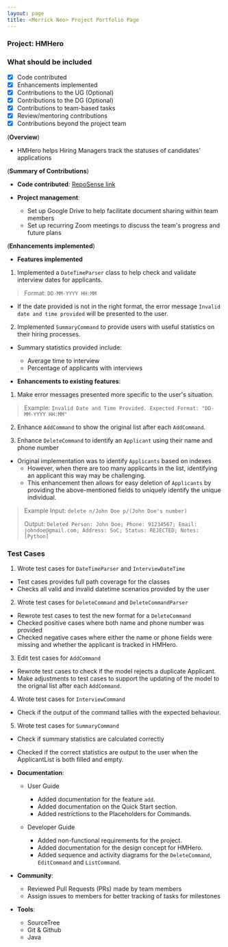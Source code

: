 ```yaml
---
layout: page
title: <Merrick Neo> Project Portfolio Page
---
```


### Project: HMHero

### What should be included

- [x] Code contributed
- [x] Enhancements implemented
- [x] Contributions to the UG (Optional)
- [x] Contributions to the DG (Optional)
- [x] Contributions to team-based tasks
- [x] Review/mentoring contributions
- [x] Contributions beyond the project team

(**Overview**)

- HMHero helps Hiring Managers track the statuses of candidates' applications

(**Summary of Contributions**)
- **Code contributed**: [RepoSense link](https://nus-cs2103-ay2223s2.github.io/tp-dashboard/?search=merrickneo&breakdown=true)

- **Project management**:

  - Set up Google Drive to help facilitate document sharing within team members
  - Set up recurring Zoom meetings to discuss the team's progress and future plans

(**Enhancements implemented**)

- **Features implemented**
1. Implemented a `DateTimeParser` class to help check and validate interview dates for applicants.
> Format: `DD-MM-YYYY HH:MM`
- If the date provided is not in the right format, the error message `Invalid date and time provided` will be presented to the user.


2. Implemented `SummaryCommand` to provide users with useful statistics on their hiring processes.
- Summary statistics provided include:
  * Average time to interview
  * Percentage of applicants with interviews


- **Enhancements to existing features**:

1. Make error messages presented more specific to the user's situation. 
> Example: `Invalid Date and Time Provided. Expected Format: "DD-MM-YYYY HH:MM"`

2. Enhance `AddCommand` to show the original list after each `AddCommand`.

3. Enhance `DeleteCommand` to identify an `Applicant` using their name and phone number
- Original implementation was to identify `Applicants` based on indexes
  - However, when there are too many applicants in the list, identifying an applicant this way may be challenging.
  - This enhancement then allows for easy deletion of `Applicants` by providing the above-mentioned fields to uniquely identify the unique individual.
> Example Input: `delete n/John Doe p/(John Doe's number)`
>
> Output: `Deleted Person: John Doe; Phone: 91234567; Email: johndoe@gmail.com; Address: SoC; Status: REJECTED; Notes: [Python]`

### Test Cases
1. Wrote test cases for `DateTimeParser` and `InterviewDateTime`
- Test cases provides full path coverage for the classes
- Checks all valid and invalid datetime scenarios provided by the user

2. Wrote test cases for  `DeleteCommand` and `DeleteCommandParser`
- Rewrote test cases to test the new format for a  `DeleteCommand`
- Checked positive cases where both name and phone number was provided
- Checked negative cases where either the name or phone fields were missing and whether the applicant is tracked in HMHero.

3. Edit test cases for `AddCommand`
- Rewrote test cases to check if the model rejects a duplicate Applicant.
- Make adjustments to test cases to support the updating of the model to the orignal list after
each `AddCommand`.

4. Wrote test cases for `InterviewCommand`
- Check if the output of the command tallies with the expected behaviour.

5. Wrote test cases for `SummaryCommand`
- Check if summary statistics are calculated correctly
- Checked if the correct statistics are output to the user when the ApplicantList is both filled and empty.


- **Documentation**:

  - User Guide
    - Added documentation for the feature `add`.
    - Added documentation on the Quick Start section.
    - Added restrictions to the Placeholders for Commands.

  - Developer Guide
    - Added non-functional requirements for the project.
    - Added documentation for the design concept for HMHero.
    - Added sequence and activity diagrams for the `DeleteCommand`, `EditCommand` and `ListCommand`.

- **Community**:

  - Reviewed Pull Requests (PRs) made by team members
  - Assign issues to members for better tracking of tasks for milestones

- **Tools**:
  - SourceTree
  - Git & Github
  - Java
